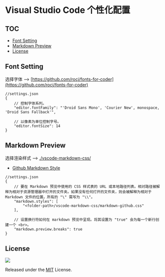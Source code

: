 # Visual Studio Code 个性化配置

## TOC

- [Font Setting](#font-setting)
- [Markdown Preview](#markdown-preview)
- [License](#license)

## Font Setting

选择字体 --> [https://github.com/rocj/fonts-for-coder](https://github.com/rocj/fonts-for-coder)

```
//settings.json
{
    // 控制字体系列。
    "editor.fontFamily": "'Droid Sans Mono', 'Courier New', monospace, 'Droid Sans Fallback'",

    // 以像素为单位控制字号。
    "editor.fontSize": 14
}
```

## Markdown Preview

选择渲染样式 --> [./vscode-markdown-css/](https://github.com/rocj/vscode-settings/tree/master/vscode-markdown-css)

* [Github Markdown Style](./vscode-markdown-css/markdown-github.css)

```
//settings.json
{
    // 要在 Markdown 预览中使用的 CSS 样式表的 URL 或本地路径列表。相对路径被解释为相对于资源管理器中打开的文件夹。如果没有任何打开的文件夹，则会被解释为相对于 Markdown 文件的位置。所有的 "\" 需写为 "\\"。
    "markdown.styles": [
        "<folder-path>/vscode-markdown-css/markdown-github.css"
    ],

    // 设置换行符如何在 markdown 预览中呈现。将其设置为 "true" 会为每一个新行创建一个 <br>。
    "markdown.preview.breaks": true
}
```

## License

![](https://img.shields.io/github/license/rocj/vscode-settings.svg?style=flat-square)

Released under the [MIT](./LICENSE) License.